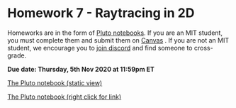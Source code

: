 # Homework 7 - Raytracing in 2D

Homeworks are in the form of [Pluto notebooks](https://github.com/fonsp/Pluto.jl). If you are an MIT student, you must complete them and submit them on [Canvas](https://canvas.mit.edu/courses/5637) . If you are not an MIT student, we encourage you to [join discord](https://discord.gg/Z5qnVf8) and find someone to cross-grade.

**Due date: Thursday, 5th Nov 2020 at 11:59pm ET**

[The Pluto notebook (static view)](https://htmlpreview.github.io/?https://github.com/mitmath/18S191/blob/master/homework/homework7/hw7.html)

[The Pluto notebook (right click for link)](https://raw.githubusercontent.com/mitmath/18S191/master/homework/homework7/hw7.jl)
